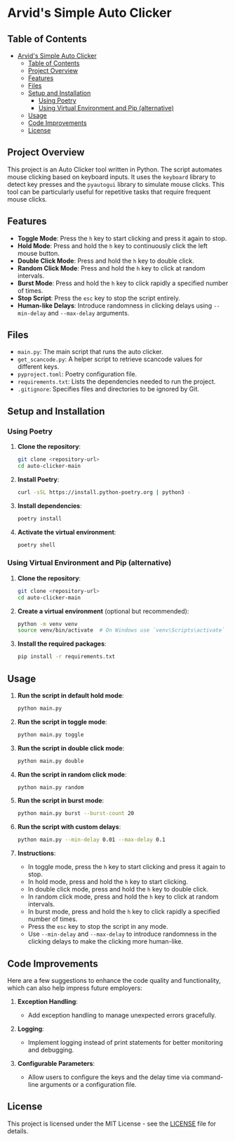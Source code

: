 # Arvid's Simple Auto Clicker

## Table of Contents

- [Arvid's Simple Auto Clicker](#arvids-simple-auto-clicker)
  - [Table of Contents](#table-of-contents)
  - [Project Overview](#project-overview)
  - [Features](#features)
  - [Files](#files)
  - [Setup and Installation](#setup-and-installation)
    - [Using Poetry](#using-poetry)
    - [Using Virtual Environment and Pip (alternative)](#using-virtual-environment-and-pip-alternative)
  - [Usage](#usage)
  - [Code Improvements](#code-improvements)
  - [License](#license)

## Project Overview

This project is an Auto Clicker tool written in Python. The script automates mouse clicking based on keyboard inputs. It uses the `keyboard` library to detect key presses and the `pyautogui` library to simulate mouse clicks. This tool can be particularly useful for repetitive tasks that require frequent mouse clicks.

## Features

- **Toggle Mode**: Press the `h` key to start clicking and press it again to stop.
- **Hold Mode**: Press and hold the `h` key to continuously click the left mouse button.
- **Double Click Mode**: Press and hold the `h` key to double click.
- **Random Click Mode**: Press and hold the `h` key to click at random intervals.
- **Burst Mode**: Press and hold the `h` key to click rapidly a specified number of times.
- **Stop Script**: Press the `esc` key to stop the script entirely.
- **Human-like Delays**: Introduce randomness in clicking delays using `--min-delay` and `--max-delay` arguments.

## Files

- `main.py`: The main script that runs the auto clicker.
- `get_scancode.py`: A helper script to retrieve scancode values for different keys.
- `pyproject.toml`: Poetry configuration file.
- `requirements.txt`: Lists the dependencies needed to run the project.
- `.gitignore`: Specifies files and directories to be ignored by Git.

## Setup and Installation

### Using Poetry

1. **Clone the repository**:

   ```sh
   git clone <repository-url>
   cd auto-clicker-main
   ```

2. **Install Poetry**:

   ```sh
   curl -sSL https://install.python-poetry.org | python3 -
   ```

3. **Install dependencies**:

   ```sh
   poetry install
   ```

4. **Activate the virtual environment**:
   ```sh
   poetry shell
   ```

### Using Virtual Environment and Pip (alternative)

1. **Clone the repository**:

   ```sh
   git clone <repository-url>
   cd auto-clicker-main
   ```

2. **Create a virtual environment** (optional but recommended):

   ```sh
   python -m venv venv
   source venv/bin/activate  # On Windows use `venv\Scripts\activate`
   ```

3. **Install the required packages**:
   ```sh
   pip install -r requirements.txt
   ```

## Usage

1. **Run the script in default hold mode**:

   ```sh
   python main.py
   ```

2. **Run the script in toggle mode**:

   ```sh
   python main.py toggle
   ```

3. **Run the script in double click mode**:

   ```sh
   python main.py double
   ```

4. **Run the script in random click mode**:

   ```sh
   python main.py random
   ```

5. **Run the script in burst mode**:

   ```sh
   python main.py burst --burst-count 20
   ```

6. **Run the script with custom delays**:

   ```sh
   python main.py --min-delay 0.01 --max-delay 0.1
   ```

7. **Instructions**:
   - In toggle mode, press the `h` key to start clicking and press it again to stop.
   - In hold mode, press and hold the `h` key to start clicking.
   - In double click mode, press and hold the `h` key to double click.
   - In random click mode, press and hold the `h` key to click at random intervals.
   - In burst mode, press and hold the `h` key to click rapidly a specified number of times.
   - Press the `esc` key to stop the script in any mode.
   - Use `--min-delay` and `--max-delay` to introduce randomness in the clicking delays to make the clicking more human-like.

## Code Improvements

Here are a few suggestions to enhance the code quality and functionality, which can also help impress future employers:

1. **Exception Handling**:

   - Add exception handling to manage unexpected errors gracefully.

2. **Logging**:

   - Implement logging instead of print statements for better monitoring and debugging.

3. **Configurable Parameters**:
   - Allow users to configure the keys and the delay time via command-line arguments or a configuration file.

## License

This project is licensed under the MIT License - see the [LICENSE](LICENSE) file for details.
